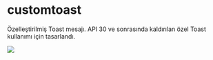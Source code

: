 # customtoast
 Özelleştirilmiş Toast mesajı. API 30 ve sonrasında kaldırılan özel Toast kullanımı için tasarlandı.

[![](https://jitpack.io/v/ugny/customtoast.svg)](https://jitpack.io/#ugny/customtoast)
